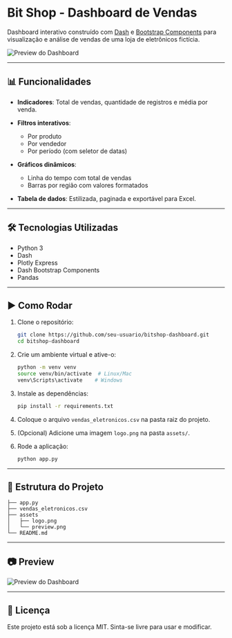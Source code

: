 # Bit Shop - Dashboard de Vendas

Dashboard interativo construído com [Dash](https://dash.plotly.com/) e [Bootstrap Components](https://dash-bootstrap-components.opensource.faculty.ai/) para visualização e análise de vendas de uma loja de eletrônicos fictícia.

![Preview do Dashboard](assets/preview.png)

---

## 📊 Funcionalidades

* **Indicadores**: Total de vendas, quantidade de registros e média por venda.
* **Filtros interativos**:

  * Por produto
  * Por vendedor
  * Por período (com seletor de datas)
* **Gráficos dinâmicos**:

  * Linha do tempo com total de vendas
  * Barras por região com valores formatados
* **Tabela de dados**: Estilizada, paginada e exportável para Excel.

---

## 🛠️ Tecnologias Utilizadas

* Python 3
* Dash
* Plotly Express
* Dash Bootstrap Components
* Pandas

---

## ▶️ Como Rodar

1. Clone o repositório:

   ```bash
   git clone https://github.com/seu-usuario/bitshop-dashboard.git
   cd bitshop-dashboard
   ```

2. Crie um ambiente virtual e ative-o:

   ```bash
   python -m venv venv
   source venv/bin/activate  # Linux/Mac
   venv\Scripts\activate    # Windows
   ```

3. Instale as dependências:

   ```bash
   pip install -r requirements.txt
   ```

4. Coloque o arquivo `vendas_eletronicos.csv` na pasta raiz do projeto.

5. (Opcional) Adicione uma imagem `logo.png` na pasta `assets/`.

6. Rode a aplicação:

   ```bash
   python app.py
   ```

---

## 📁 Estrutura do Projeto

```
├── app.py
├── vendas_eletronicos.csv
├── assets
│   ├── logo.png
│   └── preview.png
└── README.md
```

---

## 📷 Preview

![Preview do Dashboard](assets/preview.png)

---

## 📃 Licença

Este projeto está sob a licença MIT. Sinta-se livre para usar e modificar.
